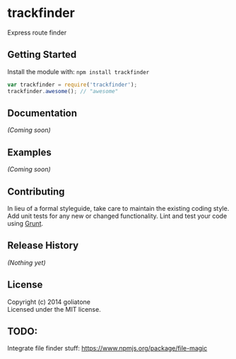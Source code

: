 # trackfinder

Express route finder

## Getting Started
Install the module with: `npm install trackfinder`

```javascript
var trackfinder = require('trackfinder');
trackfinder.awesome(); // "awesome"
```

## Documentation
_(Coming soon)_

## Examples
_(Coming soon)_

## Contributing
In lieu of a formal styleguide, take care to maintain the existing coding style. Add unit tests for any new or changed functionality. Lint and test your code using [Grunt](http://gruntjs.com/).

## Release History
_(Nothing yet)_

## License
Copyright (c) 2014 goliatone  
Licensed under the MIT license.

## TODO:
Integrate file finder stuff:
https://www.npmjs.org/package/file-magic
